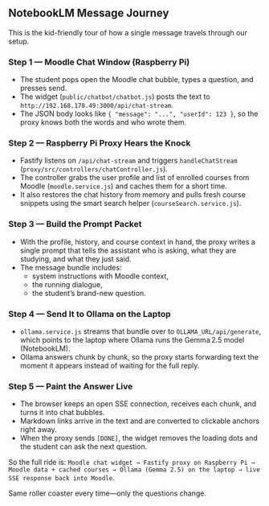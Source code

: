 ## NotebookLM Message Journey

This is the kid-friendly tour of how a single message travels through our setup.

### Step 1 — Moodle Chat Window (Raspberry Pi)
- The student pops open the Moodle chat bubble, types a question, and presses send.
- The widget (`public/chatbot/chatbot.js`) posts the text to `http://192.168.178.49:3000/api/chat-stream`.
- The JSON body looks like `{ "message": "...", "userId": 123 }`, so the proxy knows both the words and who wrote them.

### Step 2 — Raspberry Pi Proxy Hears the Knock
- Fastify listens on `/api/chat-stream` and triggers `handleChatStream` (`proxy/src/controllers/chatController.js`).
- The controller grabs the user profile and list of enrolled courses from Moodle (`moodle.service.js`) and caches them for a short time.
- It also restores the chat history from memory and pulls fresh course snippets using the smart search helper (`courseSearch.service.js`).

### Step 3 — Build the Prompt Packet
- With the profile, history, and course context in hand, the proxy writes a single prompt that tells the assistant who is asking, what they are studying, and what they just said.
- The message bundle includes:
  - system instructions with Moodle context,
  - the running dialogue,
  - the student’s brand-new question.

### Step 4 — Send It to Ollama on the Laptop
- `ollama.service.js` streams that bundle over to `OLLAMA_URL/api/generate`, which points to the laptop where Ollama runs the Gemma 2.5 model (NotebookLM).
- Ollama answers chunk by chunk, so the proxy starts forwarding text the moment it appears instead of waiting for the full reply.

### Step 5 — Paint the Answer Live
- The browser keeps an open SSE connection, receives each chunk, and turns it into chat bubbles.
- Markdown links arrive in the text and are converted to clickable anchors right away.
- When the proxy sends `[DONE]`, the widget removes the loading dots and the student can ask the next question.

So the full ride is:
`Moodle chat widget → Fastify proxy on Raspberry Pi → Moodle data + cached courses → Ollama (Gemma 2.5) on the laptop → live SSE response back into Moodle`.

Same roller coaster every time—only the questions change.
